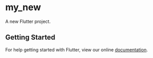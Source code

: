 # my_new

A new Flutter project.

## Getting Started

For help getting started with Flutter, view our online
[documentation](https://flutter.io/).
